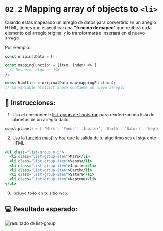 # `02.2`  Mapping array of objects to `<li>`

Cuando estás mapeando un arreglo de datos para convertirlo en un arreglo HTML, tienes que especificar una **"función de mapeo"** que recibirá cada elemento del arreglo original y lo transformará e insertará en el nuevo arreglo. 

Por ejemplo:

```js
const originalData = [];

const mappingFunction = (item, index) => {
  // Devuelve algo en JSX
};

const htmlList = originalData.map(mappingFunction);
// La variable htmlList ahora contiene un nuevo arreglo
```

## 📝 Instrucciones:

1. Usa el componente [list-group de bootstrap](https://getbootstrap.com/docs/4.1/components/list-group/#basic-example) para renderizar una lista de planetas de un arreglo dado:

```js
const planets = [ 'Mars', 'Venus', 'Jupiter', 'Earth', 'Saturn', 'Neptune' ];
```

2. Usa la [función map()](https://medium.com/poka-techblog/simplify-your-javascript-use-map-reduce-and-filter-bd02c593cc2d) y haz que la salida de tu algoritmo sea el siguiente HTML:

```jsx
<ul class="list-group m-5">
  <li class="list-group-item">Mars</li>
  <li class="list-group-item">Venus</li>
  <li class="list-group-item">Jupiter</li>
  <li class="list-group-item">Earth</li>
  <li class="list-group-item">Saturn</li>
  <li class="list-group-item">Neptune</li>
</ul>
```

3. Incluye todo en tu sitio web.

## 💻 Resultado esperado:

![resultado de list-group](../../.learn/assets/02.2-1.png?raw=true)
